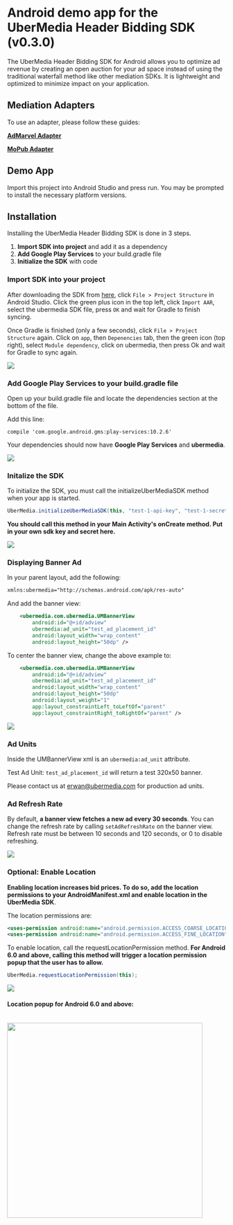 # Android demo app for the UberMedia Header Bidding SDK (v0.3.0)

The UberMedia Header Bidding SDK for Android allows you to optimize ad revenue by creating an open auction for your ad space instead of using the traditional waterfall method like other mediation SDKs. It is lightweight and optimized to minimize impact on your application.

## Mediation Adapters
To use an adapter, please follow these guides:

[**AdMarvel Adapter**](https://github.com/cintric/ubermedia-sdk-android-demo/tree/AdMarvel-Adapter)

[**MoPub Adapter**](https://github.com/cintric/ubermedia-sdk-android-demo/tree/MoPub-Adapter)

## Demo App

Import this project into Android Studio and press run. You may be prompted to install the necessary platform versions.

## Installation

Installing the UberMedia Header Bidding SDK is done in 3 steps.

1. **Import SDK into project** and add it as a dependency
2. **Add Google Play Services** to your build.gradle file
3. **Initialize the SDK** with code

### Import SDK into your project

After downloading the SDK from [here](https://github.com/cintric/ubermedia-sdk-android-demo/blob/master/ubermedia/ubermedia.aar), click `File > Project Structure` in Android Studio. Click the green plus icon in the top left, click `Import AAR`, select the ubermedia SDK file, press `OK` and wait for Gradle to finish syncing.

Once Gradle is finished (only a few seconds), click `File > Project Structure` again. Click on `app`, then `Depenencies` tab, then the green icon (top right), select `Module dependency`, click on ubermedia, then press Ok and wait for Gradle to sync again.

![](https://raw.githubusercontent.com/cintric/ubermedia-sdk-android-demo/master/doc_assets/import-module.gif)

### Add Google Play Services to your build.gradle file

Open up your build.gradle file and locate the dependencies section at the bottom of the file.

Add this line:

```
compile 'com.google.android.gms:play-services:10.2.6'
```

Your dependencies should now have **Google Play Services** and **ubermedia**.

![](https://raw.githubusercontent.com/cintric/ubermedia-sdk-android-demo/master/doc_assets/build-gradle.png)

### Initalize the SDK

To initialize the SDK, you must call the initializeUberMediaSDK method when your app is started.

```java
UberMedia.initializeUberMediaSDK(this, "test-1-api-key", "test-1-secret-key");
```

**You should call this method in your Main Activity's onCreate method.
Put in your own sdk key and secret here.**

![](https://raw.githubusercontent.com/cintric/ubermedia-sdk-android-demo/master/doc_assets/sdk-init.png)

### Displaying Banner Ad


In your parent layout, add the following:

```xml
xmlns:ubermedia="http://schemas.android.com/apk/res-auto"
```

And add the banner view:

```xml
    <ubermedia.com.ubermedia.UMBannerView
        android:id="@+id/adview"
        ubermedia:ad_unit="test_ad_placement_id"
        android:layout_width="wrap_content"
        android:layout_height="50dp" />
```


To center the banner view, change the above example to:

```xml
    <ubermedia.com.ubermedia.UMBannerView
        android:id="@+id/adview"
        ubermedia:ad_unit="test_ad_placement_id"
        android:layout_width="wrap_content"
        android:layout_height="50dp"
        android:layout_weight="1"
        app:layout_constraintLeft_toLeftOf="parent"
        app:layout_constraintRight_toRightOf="parent" />
```

![](https://raw.githubusercontent.com/cintric/ubermedia-sdk-android-demo/master/doc_assets/ad-view.png)

### Ad Units

Inside the UMBannerView xml is an `ubermedia:ad_unit` attribute.

Test Ad Unit: `test_ad_placement_id` will return a test 320x50 banner.

Please contact us at erwan@ubermedia.com for production ad units.

### Ad Refresh Rate

By default, **a banner view fetches a new ad every 30 seconds**. You can change the refresh rate by calling `setAdRefreshRate` on the banner view. Refresh rate must be between 10 seconds and 120 seconds, or 0 to disable refreshing.

![](https://raw.githubusercontent.com/cintric/ubermedia-sdk-android-demo/master/doc_assets/refresh-rate.PNG)

### Optional: Enable Location

**Enabling location increases bid prices. To do so, add the location permissions to your AndroidManifest.xml and enable location in the UberMedia SDK**.

The location permissions are:

```xml
<uses-permission android:name="android.permission.ACCESS_COARSE_LOCATION" />
<uses-permission android:name="android.permission.ACCESS_FINE_LOCATION" />
```

To enable location, call the requestLocationPermission method. **For Android 6.0 and above, calling this method will trigger a location permission popup that the user has to allow.** 

```java
UberMedia.requestLocationPermission(this);
```

![](https://raw.githubusercontent.com/cintric/ubermedia-sdk-android-demo/master/doc_assets/request-location.png)

#### Location popup for Android 6.0 and above:

<br />
<img src="https://raw.githubusercontent.com/cintric/ubermedia-sdk-android-demo/master/doc_assets/location-popup.png" width="450" />
